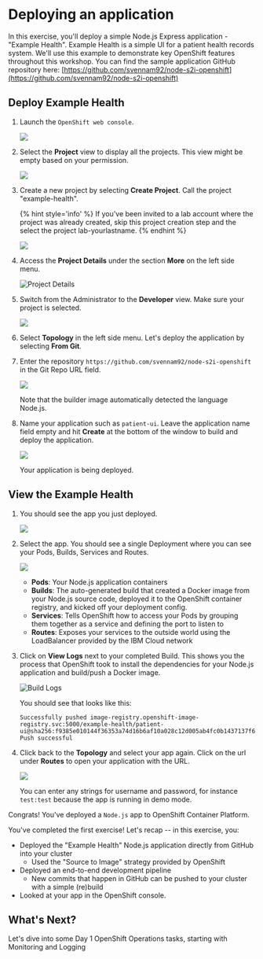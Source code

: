 # Deploying an application

In this exercise, you'll deploy a simple Node.js Express application - "Example Health". Example Health is a simple UI for a patient health records system. We'll use this example to demonstrate key OpenShift features throughout this workshop. You can find the sample application GitHub repository here: [https://github.com/svennam92/node-s2i-openshift](https://github.com/svennam92/node-s2i-openshift)

## Deploy Example Health

1. Launch the `OpenShift web console`.

    ![](../assets/ocp-console.png)

1. Select the **Project** view to display all the projects. This view might be empty based on your permission.

    ![](../assets/ocp-project.png)

1. Create a new project by selecting **Create Project**. Call the project "example-health".

    {% hint style='info' %} If you've been invited to a lab account where the project was already created, skip this project creation step and the select the project lab-yourlastname. {% endhint %}

    ![](../assets/ocp-create-project.png)

1. Access the **Project Details** under the section **More** on the left side menu.

    ![Project Details](../assets/ocp43-project-details.png)

1. Switch from the Administrator to the **Developer** view. Make sure your project is selected.

    ![](../assets/ocp-project-view.png)

1. Select **Topology** in the left side menu. Let's deploy the application by selecting **From Git**.

1. Enter the repository `https://github.com/svennam92/node-s2i-openshift` in the Git Repo URL field.

    ![](../assets/ocp-configure-git.png)

    Note that the builder image automatically detected the language Node.js.

1. Name your application such as `patient-ui`. Leave the application name field empty and hit **Create** at the bottom of the window to build and deploy the application.

    ![](../assets/ocp-app-name-short.png)

    Your application is being deployed.

## View the Example Health

1. You should see the app you just deployed.

    ![](../assets/ocp-topology-app.png)

1. Select the app. You should see a single Deployment where you can see your Pods, Builds, Services and Routes.

    ![](../assets/ocp-topo-app-details.png)

    * **Pods**: Your Node.js application containers
    * **Builds**: The auto-generated build that created a Docker image from your Node.js source code, deployed it to the OpenShift container registry, and kicked off your deployment config.
    * **Services**: Tells OpenShift how to access your Pods by grouping them together as a service and defining the port to listen to
    * **Routes**: Exposes your services to the outside world using the LoadBalancer provided by the IBM Cloud network

1. Click on **View Logs** next to your completed Build. This shows you the process that OpenShift took to install the dependencies for your Node.js application and build/push a Docker image.

    ![Build Logs](../assets/ocp43-build-logs.png)

    You should see that looks like this:
    ```
    Successfully pushed image-registry.openshift-image-registry.svc:5000/example-health/patient-ui@sha256:f9385e010144f36353a74d16b6af10a028c12d005ab4fc0b1437137f6bd9e20a
    Push successful
    ```

1. Click back to the **Topology** and select your app again. Click on the url under **Routes** to open your application with the URL.

    ![](../assets/patient-ui-web.png)

    You can enter any strings for username and password, for instance `test:test` because the app is running in demo mode.

Congrats! You've deployed a `Node.js` app to OpenShift Container Platform.

You've completed the first exercise! Let's recap -- in this exercise, you:

* Deployed the "Example Health" Node.js application directly from GitHub into your cluster 
  * Used the "Source to Image" strategy provided by OpenShift
* Deployed an end-to-end development pipeline 
  * New commits that happen in GitHub can be pushed to your cluster with a simple \(re\)build
* Looked at your app in the OpenShift console.

## What's Next?

Let's dive into some Day 1 OpenShift Operations tasks, starting with Monitoring and Logging